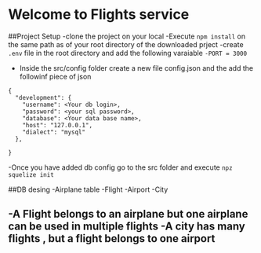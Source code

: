 # Welcome to Flights service

##Project Setup
-clone the project on  your local
-Execute `npm install` on the same path as of your root directory of the downloaded prject
-create    `.env` file in the root directory and add the following varaiable
  `-PORT = 3000`
- Inside the src/config folder create a new file config.json and the add the followinf piece of json

```
{
  "development": {
    "username": <Your db login>,
    "password": <your sql password>,
    "database": <Your data base name>,
    "host": "127.0.0.1",
    "dialect": "mysql"
  },
 
}
```

-Once you have added db config go to the src folder and execute ` npz squelize init `

##DB desing
 -Airplane table
 -Flight
 -Airport
 -City

 -A Flight belongs to an airplane but one airplane can be used in multiple flights
 -A city has many flights , but a  flight belongs to one  airport
  -
